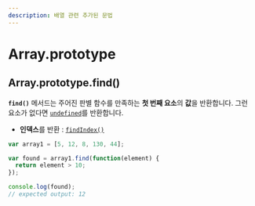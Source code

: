 ```yaml
---
description: 배열 관련 추가된 문법
---
```


# Array.prototype

## Array.prototype.find\(\)

**`find()`** 메서드는 주어진 판별 함수를 만족하는 **첫 번째 요소**의 **값**을 반환합니다. 그런 요소가 없다면 [`undefined`](https://developer.mozilla.org/ko/docs/Web/JavaScript/Reference/Global_Objects/undefined)를 반환합니다.

* **인덱스**를 반환 :  [`findIndex()`](https://developer.mozilla.org/ko/docs/Web/JavaScript/Reference/Global_Objects/Array/findIndex)

```javascript
var array1 = [5, 12, 8, 130, 44];

var found = array1.find(function(element) {
  return element > 10;
});

console.log(found);
// expected output: 12

```



